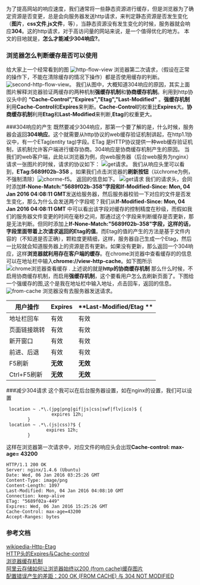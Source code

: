 <!--
author: 滇西之王
head: http://q.qlogo.cn/qqapp/100229475/C96DA226D9D07DECADAA54A78E9FEDF9/100
date: 2016-01-06
title: 200 (from-cache) 和 304(not-modified)
tags: http协议
category: http
status: publish
summary: 介绍了浏览器的两种缓存机制200(from cache) 304(not-modified)产生原因,以及服务端的设置
-->
为了提高网站的响应速度，我们通常将一些静态资源进行缓存，但是浏览器为了确定资源是否变更，总是会向服务器发送http请求，来判定静态资源是否发生变化（**图片**，**css文件**,**js文件**，等），当静态资源没有发生变化的时候，服务器就会响应**304**。这的http请求，对于高访问量的网站来说，是一个值得优化的地方。
本文的目地就是，**怎么才能减少304响应?**。
### 浏览器怎么判断缓存是否可以使用
给大家上一个经常看到的图
![http-flow-view](http://www.alonehero.com/blog/img/first-request.png)
浏览器第二次请求，（假设在正常的操作下，不能在清除缓存的情况下操作）都是否使用缓存的判断。
![second-http-flow-view](http://www.alonehero.com/blog/img/second-http-request.png)。
我们从图中，大概知道304响应的原因，其实上面图片解释浏览器验证两缓存的两种机制**强缓存机制**和**协商缓存机制**。利用到http协议头中的
**“Cache-Control”,"Expires","Etag","Last-Modified"**  。**强缓存机制**利用**Cache-Control**和**Expires**来判断。**Cache-Control**的权重比**Expires**大。**协商缓存机制**利用**Etag**和**Last-Modified**来判断,**Etag**的权重更大。

###304响应的产生
既然要减少304响应，那第一个要了解的是，什么时候，服务器会返回**304响应**。这个就需要从http协议的web缓存验证机制讲起，在http1.1协议中，有一个ETag(entity tag)字段。ETag 是HTTP协议提供一种web缓存验证机制，该机制允许客户端进行缓存协商。304响应是协商缓存机制产生的原因。
当我们的web客户端，此处以浏览器为例，向web服务器（后台web服务为nginx）请求一张图片的时候，请求的协议如下：
![get请求](http://www.alonehero.com/blog/img/http-get.png)。
我们从响应头里可以看到，**ETag:5689f02b-358** 。如果我们点击浏览器的**刷新按钮**（以chrome为例，不强制清除）![chorme-f5](http://www.alonehero.com/blog/img/chrome-f5.png)。
返回的信息如下。
![get请求](http://www.alonehero.com/blog/img/http-304.png)
我们的请求头，会同时添加**If-None-Match:"5689f02b-358"**字段和**If-Modified-Since: Mon, 04 Jan 2016 04:08:11 GMT**发送给服务器，然后服务器校验一下对应的文件是否发生变化，那么为什么会发送两个字段呢？我们从**If-Modified-Since: Mon, 04 Jan 2016 04:08:11 GMT** 中可以看出该字段对缓存的控制精度在秒级，而假如我们的服务器文件变更的时间在毫秒之间，那通过这个字段来判断缓存是否更新，那是无法判断。但同时添加上**If-None-Match:"5689f02b-358"**字段，这样的话，字段里面带着上次请求返回的**Etag的值**。而Etag的值的产生的方法是基于文件内容的（不知道是否正确），颗粒度更精细，这样，服务器自己生成一个Etag，然后一比较就会知道服务器上的资源是否有更新。如果没有更新，那么返回一个304响应，这样**浏览器就利用存在客户端的缓存**。在chrome浏览器中查看缓存的的信息可以在地址栏中输入**chrome://view-http-cache**。如下图所示
![chrome浏览器查看缓存](http://www.alonehero.com/blog/img/view-http-cache.png) .
上述说的就是**http的协商缓存机制**
那么什么时候，不启用协商缓存机制，而启用**强缓存机制**，这个要看用户怎么去刷新页面了。下图给一个强缓存的图,这个是我在地址栏中输入地址，点击回车，返回的信息。
![from-cache](http://www.alonehero.com/blog/img/from-cache.png)
浏览器没有去服务器发送请求。

| **用户操作**  | **Expires** | **Last-Modified/Etag **  |
| --------|--------------------  |-----------------------|
| 地址栏回车 | 有效 | 有效 |
| 页面链接跳转 | 有效 | 有效 |
| 新开窗口 | 有效 | 有效 |
|前进、后退|有效|有效|
|F5刷新|**无效**|**无效**|
|Ctrl+F5刷新|**无效**|**无效**|
###减少304请求
这个我可以在后台服务器设置，如在nginx的设置，我们可以设置

```roboconf
 location ~ .*\.(jpg|png|gif|js|css|swf|flv|ico)$ { 
                 expires 12h; 
        } 
 location ~ .*\.(js|css)?$ {
               expires 12h;
        }
```
这样在浏览器第一次请求中，对应文件的响应头会出现**Cache-control: max-age= 43200**
```
HTTP/1.1 200 OK
Server: nginx/1.4.6 (Ubuntu)
Date: Wed, 06 Jan 2016 03:25:26 GMT
Content-Type: image/png
Content-Length: 1097
Last-Modified: Mon, 04 Jan 2016 04:08:10 GMT
Connection: keep-alive
ETag: "5689f02a-449"
Expires: Wed, 06 Jan 2016 15:25:26 GMT
Cache-Control: max-age=43200
Accept-Ranges: bytes
```
### 参考文档
[wikipedia-Http-Etag](https://zh.wikipedia.org/wiki/HTTP_ETag)<br/>
[HTTP头的Expires与Cache-control](http://www.cnblogs.com/yuyii/archive/2008/10/16/1312238.html)<br/>
[浏览器缓存机制](http://www.cnblogs.com/skynet/archive/2012/11/28/2792503.html)<br/>
[阿里云存储如何让浏览器始终以200 (from cache)缓存图片](https://www.zhihu.com/question/28725359)<br/>
[配置错误产生的差距：200 OK (FROM CACHE) 与 304 NOT MODIFIED ](http://div.io/topic/854)<br/>

